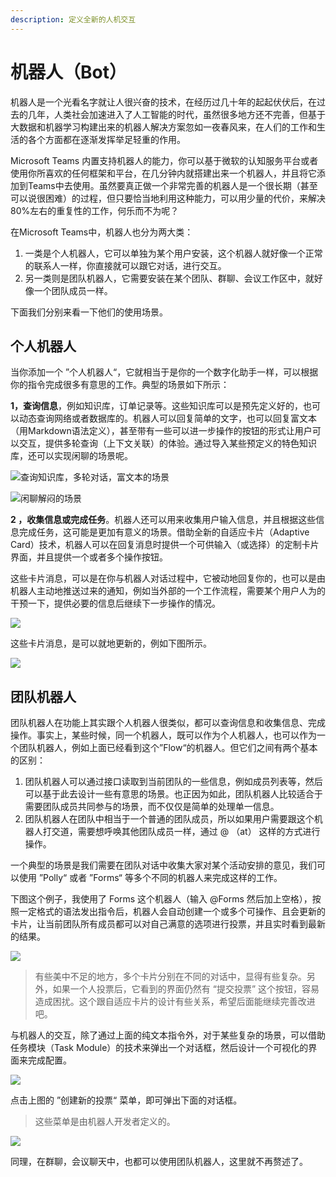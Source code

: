```yaml
---
description: 定义全新的人机交互
---
```


# 机器人（Bot）

机器人是一个光看名字就让人很兴奋的技术，在经历过几十年的起起伏伏后，在过去的几年，人类社会加速进入了人工智能的时代，虽然很多地方还不完善，但基于大数据和机器学习构建出来的机器人解决方案忽如一夜春风来，在人们的工作和生活的各个方面都在逐渐发挥举足轻重的作用。

Microsoft Teams 内置支持机器人的能力，你可以基于微软的认知服务平台或者使用你所喜欢的任何框架和平台，在几分钟内就搭建出来一个机器人，并且将它添加到Teams中去使用。虽然要真正做一个非常完善的机器人是一个很长期（甚至可以说很困难）的过程，但只要恰当地利用这种能力，可以用少量的代价，来解决80%左右的重复性的工作，何乐而不为呢？

在Microsoft Teams中，机器人也分为两大类：

1. 一类是个人机器人，它可以单独为某个用户安装，这个机器人就好像一个正常的联系人一样，你直接就可以跟它对话，进行交互。
2. 另一类则是团队机器人，它需要安装在某个团队、群聊、会议工作区中，就好像一个团队成员一样。

下面我们分别来看一下他们的使用场景。

## 个人机器人

当你添加一个 ”个人机器人“，它就相当于是你的一个数字化助手一样，可以根据你的指令完成很多有意思的工作。典型的场景如下所示：

**1，查询信息**，例如知识库，订单记录等。这些知识库可以是预先定义好的，也可以动态查询网络或者数据库的。机器人可以回复简单的文字，也可以回复富文本（用Markdown语法定义），甚至带有一些可以进一步操作的按钮的形式让用户可以交互，提供多轮查询（上下文关联）的体验。通过导入某些预定义的特色知识库，还可以实现闲聊的场景呢。

![&#x67E5;&#x8BE2;&#x77E5;&#x8BC6;&#x5E93;&#xFF0C;&#x591A;&#x8F6E;&#x5BF9;&#x8BDD;&#xFF0C;&#x5BCC;&#x6587;&#x672C;&#x7684;&#x573A;&#x666F;](../../.gitbook/assets/tu-pian-%20%2815%29.png)

![&#x95F2;&#x804A;&#x89E3;&#x95F7;&#x7684;&#x573A;&#x666F;](../../.gitbook/assets/tu-pian-%20%2818%29.png)

**2 ，收集信息或完成任务**。机器人还可以用来收集用户输入信息，并且根据这些信息完成任务，这可能是更加有意义的场景。借助全新的自适应卡片（Adaptive Card）技术，机器人可以在回复消息时提供一个可供输入（或选择）的定制卡片界面，并且提供一个或者多个操作按钮。

这些卡片消息，可以是在你与机器人对话过程中，它被动地回复你的，也可以是由机器人主动地推送过来的通知，例如当外部的一个工作流程，需要某个用户人为的干预一下，提供必要的信息后继续下一步操作的情况。

![](../../.gitbook/assets/tu-pian-%20%2819%29.png)

这些卡片消息，是可以就地更新的，例如下图所示。

![](../../.gitbook/assets/tu-pian-%20%2817%29.png)



## 团队机器人

团队机器人在功能上其实跟个人机器人很类似，都可以查询信息和收集信息、完成操作。事实上，某些时候，同一个机器人，既可以作为个人机器人，也可以作为一个团队机器人，例如上面已经看到这个”Flow“的机器人。但它们之间有两个基本的区别：

1. 团队机器人可以通过接口读取到当前团队的一些信息，例如成员列表等，然后可以基于此去设计一些有意思的场景。也正因为如此，团队机器人比较适合于需要团队成员共同参与的场景，而不仅仅是简单的处理单一信息。
2. 团队机器人在团队中相当于一个普通的团队成员，所以如果用户需要跟这个机器人打交道，需要想呼唤其他团队成员一样，通过 @ （at） 这样的方式进行操作。

一个典型的场景是我们需要在团队对话中收集大家对某个活动安排的意见，我们可以使用 ”Polly“ 或者 ”Forms“ 等多个不同的机器人来完成这样的工作。

下图这个例子，我使用了 Forms 这个机器人（输入 @Forms 然后加上空格），按照一定格式的语法发出指令后，机器人会自动创建一个或多个可操作、且会更新的卡片，让当前团队所有成员都可以对自己满意的选项进行投票，并且实时看到最新的结果。

![](../../.gitbook/assets/tu-pian-%20%2812%29.png)

> 有些美中不足的地方，多个卡片分别在不同的对话中，显得有些复杂。另外，如果一个人投票后，它看到的界面仍然有 “提交投票” 这个按钮，容易造成困扰。这个跟自适应卡片的设计有些关系，希望后面能继续完善改进吧。

与机器人的交互，除了通过上面的纯文本指令外，对于某些复杂的场景，可以借助任务模块（Task Module）的技术来弹出一个对话框，然后设计一个可视化的界面来完成配置。

![](../../.gitbook/assets/tu-pian-%20%2821%29.png)

点击上图的 ”创建新的投票“ 菜单，即可弹出下面的对话框。

> 这些菜单是由机器人开发者定义的。

![](../../.gitbook/assets/tu-pian-%20%2813%29.png)

同理，在群聊，会议聊天中，也都可以使用团队机器人，这里就不再赘述了。

